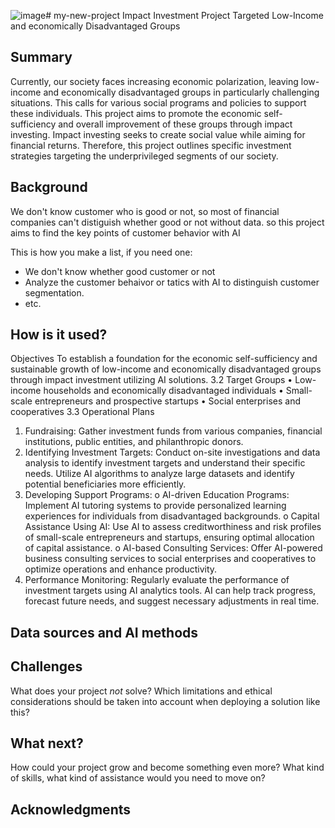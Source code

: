 ![image](https://github.com/user-attachments/assets/705a8ae3-f031-4497-b616-8835db853286)# my-new-project
Impact Investment Project Targeted Low-Income and economically Disadvantaged Groups
<!-- This is the markdown template for the final project of the Building AI course, 
created by Reaktor Innovations and University of Helsinki. 
Copy the template, paste it to your GitHub README and edit! -->

## Summary

Currently, our society faces increasing economic polarization, leaving low-income and economically disadvantaged groups in particularly challenging situations. This calls for various social programs and policies to support these individuals. This project aims to promote the economic self-sufficiency and overall improvement of these groups through impact investing. Impact investing seeks to create social value while aiming for financial returns. Therefore, this project outlines specific investment strategies targeting the underprivileged segments of our society.


## Background

We don't know customer who is good or not, so most of financial companies can't distiguish whether good or not without data. so this project aims to find the key points of customer behavior with AI

This is how you make a list, if you need one:
* We don't know whether good customer or not
* Analyze the customer behaivor or tatics with AI to distinguish customer segmentation.
* etc.


## How is it used?

Objectives
To establish a foundation for the economic self-sufficiency and sustainable growth of low-income and economically disadvantaged groups through impact investment utilizing AI solutions.
3.2 Target Groups
•	Low-income households and economically disadvantaged individuals
•	Small-scale entrepreneurs and prospective startups
•	Social enterprises and cooperatives
3.3 Operational Plans
1.	Fundraising: Gather investment funds from various companies, financial institutions, public entities, and philanthropic donors.
2.	Identifying Investment Targets: Conduct on-site investigations and data analysis to identify investment targets and understand their specific needs. Utilize AI algorithms to analyze large datasets and identify potential beneficiaries more efficiently.
3.	Developing Support Programs:
o	AI-driven Education Programs: Implement AI tutoring systems to provide personalized learning experiences for individuals from disadvantaged backgrounds.
o	Capital Assistance Using AI: Use AI to assess creditworthiness and risk profiles of small-scale entrepreneurs and startups, ensuring optimal allocation of capital assistance.
o	AI-based Consulting Services: Offer AI-powered business consulting services to social enterprises and cooperatives to optimize operations and enhance productivity.
4.	Performance Monitoring: Regularly evaluate the performance of investment targets using AI analytics tools. AI can help track progress, forecast future needs, and suggest necessary adjustments in real time.

## Data sources and AI methods

## Challenges

What does your project _not_ solve? Which limitations and ethical considerations should be taken into account when deploying a solution like this?

## What next?

How could your project grow and become something even more? What kind of skills, what kind of assistance would you  need to move on? 


## Acknowledgments

